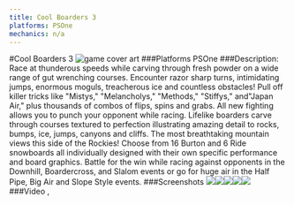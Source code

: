 ```yaml
---
title: Cool Boarders 3
platforms: PSOne
mechanics: n/a
---
```

#Cool Boarders 3
![game cover art](//images.igdb.com/igdb/image/upload/t_cover_big/ydg6qxmhq4q9s9aa2ds9.jpg "Logo Title Text 1")
###Platforms
PSOne
###Description:
Race at thunderous speeds while carving through fresh powder on a wide range of gut wrenching courses. Encounter razor sharp turns, intimidating jumps, enormous moguls, treacherous ice and countless obstacles! Pull off killer tricks like "Mistys," "Melancholys," "Methods," "Stiffys," and"Japan Air," plus thousands of combos of flips, spins and grabs. All new fighting allows you to punch your opponent while racing. Lifelike boarders carve through courses textured to perfection illustrating amazing detail to rocks, bumps, ice, jumps, canyons and cliffs. The most breathtaking mountain views this side of the Rockies! Choose from 16 Burton and 6 Ride snowboards all individually designed with their own specific performance and board graphics. Battle for the win while racing against opponents in the Downhill, Boardercross, and Slalom events or go for huge air in the Half Pipe, Big Air and Slope Style events.
###Screenshots
<a target="_blank" href="//images.igdb.com/igdb/image/upload/t_cover_big/ritkok8ew01ugsl32gvg.jpg"><img src="//images.igdb.com/igdb/image/upload/t_thumb/ritkok8ew01ugsl32gvg.jpg"/></a><a target="_blank" href="//images.igdb.com/igdb/image/upload/t_cover_big/qvsvwmxfd6miznssqikk.jpg"><img src="//images.igdb.com/igdb/image/upload/t_thumb/qvsvwmxfd6miznssqikk.jpg"/></a><a target="_blank" href="//images.igdb.com/igdb/image/upload/t_cover_big/fdcroeekgqgdr6dqsdcv.jpg"><img src="//images.igdb.com/igdb/image/upload/t_thumb/fdcroeekgqgdr6dqsdcv.jpg"/></a><a target="_blank" href="//images.igdb.com/igdb/image/upload/t_cover_big/u0bbl8qiqacgk4r404je.jpg"><img src="//images.igdb.com/igdb/image/upload/t_thumb/u0bbl8qiqacgk4r404je.jpg"/></a><a target="_blank" href="//images.igdb.com/igdb/image/upload/t_cover_big/cl46pulkw6rjmosjngh0.jpg"><img src="//images.igdb.com/igdb/image/upload/t_thumb/cl46pulkw6rjmosjngh0.jpg"/></a>
###Video
,
